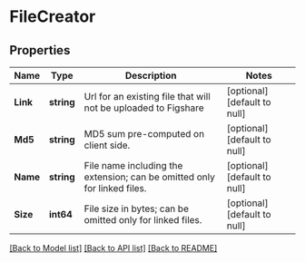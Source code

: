 # FileCreator

## Properties
Name | Type | Description | Notes
------------ | ------------- | ------------- | -------------
**Link** | **string** | Url for an existing file that will not be uploaded to Figshare | [optional] [default to null]
**Md5** | **string** | MD5 sum pre-computed on client side. | [optional] [default to null]
**Name** | **string** | File name including the extension; can be omitted only for linked files. | [optional] [default to null]
**Size** | **int64** | File size in bytes; can be omitted only for linked files. | [optional] [default to null]

[[Back to Model list]](../README.md#documentation-for-models) [[Back to API list]](../README.md#documentation-for-api-endpoints) [[Back to README]](../README.md)


